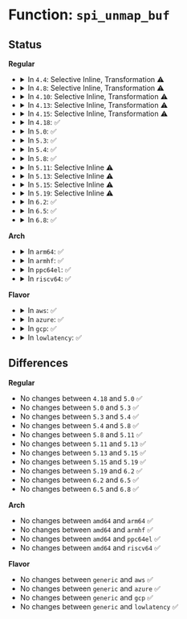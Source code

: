 # Function: <code>spi_unmap_buf</code>

## Status
<b>Regular</b>
<ul>
<li>
<details>
<summary>In <code>4.4</code>: Selective Inline, Transformation ⚠️</summary>

**Collision:** Unique Static

**Inline:** Selective

**Transformation:** True

**Instances:**

```
In drivers/spi/spi.c (ffffffff815e7110)
Location: drivers/spi/spi.c:743
Inline: True
Direct callers:
  - drivers/spi/spi.c:spi_finalize_current_message
  - drivers/spi/spi.c:spi_finalize_current_message
  - drivers/spi/spi.c:__spi_pump_messages
```
**Symbols:**

```
ffffffff815e7110-ffffffff815e7168: spi_unmap_buf.isra.26 (STB_LOCAL)
```
</details>
</li>
<li>
<details>
<summary>In <code>4.8</code>: Selective Inline, Transformation ⚠️</summary>

**Collision:** Unique Static

**Inline:** Selective

**Transformation:** True

**Instances:**

```
In drivers/spi/spi.c (ffffffff81645a40)
Location: drivers/spi/spi.c:768
Inline: True
Direct callers:
  - drivers/spi/spi.c:spi_flash_read
  - drivers/spi/spi.c:spi_finalize_current_message
  - drivers/spi/spi.c:spi_finalize_current_message
  - drivers/spi/spi.c:__spi_pump_messages
```
**Symbols:**

```
ffffffff81645a40-ffffffff81645a98: spi_unmap_buf.isra.29 (STB_LOCAL)
```
</details>
</li>
<li>
<details>
<summary>In <code>4.10</code>: Selective Inline, Transformation ⚠️</summary>

**Collision:** Unique Static

**Inline:** Selective

**Transformation:** True

**Instances:**

```
In drivers/spi/spi.c (ffffffff81676840)
Location: drivers/spi/spi.c:787
Inline: True
Direct callers:
  - drivers/spi/spi.c:spi_flash_read
  - drivers/spi/spi.c:spi_finalize_current_message
  - drivers/spi/spi.c:spi_finalize_current_message
  - drivers/spi/spi.c:__spi_pump_messages
```
**Symbols:**

```
ffffffff81676840-ffffffff81676898: spi_unmap_buf.isra.31 (STB_LOCAL)
```
</details>
</li>
<li>
<details>
<summary>In <code>4.13</code>: Selective Inline, Transformation ⚠️</summary>

**Collision:** Unique Static

**Inline:** Selective

**Transformation:** True

**Instances:**

```
In drivers/spi/spi.c (ffffffff8168af40)
Location: drivers/spi/spi.c:814
Inline: True
Direct callers:
  - drivers/spi/spi.c:spi_flash_read
  - drivers/spi/spi.c:spi_finalize_current_message
  - drivers/spi/spi.c:spi_finalize_current_message
  - drivers/spi/spi.c:__spi_pump_messages
```
**Symbols:**

```
ffffffff8168af40-ffffffff8168af94: spi_unmap_buf.isra.32 (STB_LOCAL)
```
</details>
</li>
<li>
<details>
<summary>In <code>4.15</code>: Selective Inline, Transformation ⚠️</summary>

**Collision:** Unique Static

**Inline:** Selective

**Transformation:** True

**Instances:**

```
In drivers/spi/spi.c (ffffffff816f48b0)
Location: drivers/spi/spi.c:818
Inline: True
Direct callers:
  - drivers/spi/spi.c:spi_flash_read
  - drivers/spi/spi.c:spi_finalize_current_message
  - drivers/spi/spi.c:spi_finalize_current_message
  - drivers/spi/spi.c:__spi_pump_messages
```
**Symbols:**

```
ffffffff816f48b0-ffffffff816f4906: spi_unmap_buf.isra.31 (STB_LOCAL)
```
</details>
</li>
<li>
<details>
<summary>In <code>4.18</code>: ✅</summary>

```c
void spi_unmap_buf(struct spi_controller *ctlr, struct device *dev, struct sg_table *sgt, enum dma_data_direction dir);
```

**Collision:** Unique Global

**Inline:** No

**Transformation:** False

**Instances:**

```
In drivers/spi/spi.c (ffffffff81732970)
Location: drivers/spi/spi.c:828
Inline: False
Direct callers:
  - drivers/spi/spi.c:spi_finalize_current_message
  - drivers/spi/spi.c:spi_finalize_current_message
  - drivers/spi/spi.c:__spi_pump_messages
```
**Symbols:**

```
ffffffff81732970-ffffffff817329ca: spi_unmap_buf (STB_GLOBAL)
```
</details>
</li>
<li>
<details>
<summary>In <code>5.0</code>: ✅</summary>

```c
void spi_unmap_buf(struct spi_controller *ctlr, struct device *dev, struct sg_table *sgt, enum dma_data_direction dir);
```

**Collision:** Unique Global

**Inline:** No

**Transformation:** False

**Instances:**

```
In drivers/spi/spi.c (ffffffff81755380)
Location: drivers/spi/spi.c:870
Inline: False
Direct callers:
  - drivers/spi/spi.c:spi_finalize_current_message
  - drivers/spi/spi.c:spi_finalize_current_message
  - drivers/spi/spi.c:__spi_pump_messages
```
**Symbols:**

```
ffffffff81755380-ffffffff817553ee: spi_unmap_buf (STB_GLOBAL)
```
</details>
</li>
<li>
<details>
<summary>In <code>5.3</code>: ✅</summary>

```c
void spi_unmap_buf(struct spi_controller *ctlr, struct device *dev, struct sg_table *sgt, enum dma_data_direction dir);
```

**Collision:** Unique Global

**Inline:** No

**Transformation:** False

**Instances:**

```
In drivers/spi/spi.c (ffffffff81791480)
Location: drivers/spi/spi.c:887
Inline: False
Direct callers:
  - drivers/spi/spi.c:spi_finalize_current_message
  - drivers/spi/spi.c:spi_finalize_current_message
  - drivers/spi/spi.c:__spi_pump_messages
```
**Symbols:**

```
ffffffff81791480-ffffffff817914eb: spi_unmap_buf (STB_GLOBAL)
```
</details>
</li>
<li>
<details>
<summary>In <code>5.4</code>: ✅</summary>

```c
void spi_unmap_buf(struct spi_controller *ctlr, struct device *dev, struct sg_table *sgt, enum dma_data_direction dir);
```

**Collision:** Unique Global

**Inline:** No

**Transformation:** False

**Instances:**

```
In drivers/spi/spi.c (ffffffff817b5080)
Location: drivers/spi/spi.c:888
Inline: False
Direct callers:
  - drivers/spi/spi.c:spi_finalize_current_message
  - drivers/spi/spi.c:spi_finalize_current_message
  - drivers/spi/spi.c:__spi_pump_messages
```
**Symbols:**

```
ffffffff817b5080-ffffffff817b50eb: spi_unmap_buf (STB_GLOBAL)
```
</details>
</li>
<li>
<details>
<summary>In <code>5.8</code>: ✅</summary>

```c
void spi_unmap_buf(struct spi_controller *ctlr, struct device *dev, struct sg_table *sgt, enum dma_data_direction dir);
```

**Collision:** Unique Global

**Inline:** No

**Transformation:** False

**Instances:**

```
In drivers/spi/spi.c (ffffffff8187bc70)
Location: drivers/spi/spi.c:914
Inline: False
Direct callers:
  - drivers/spi/spi.c:spi_finalize_current_message
  - drivers/spi/spi.c:spi_finalize_current_message
  - drivers/spi/spi.c:spi_map_msg
```
**Symbols:**

```
ffffffff8187bc70-ffffffff8187bcdf: spi_unmap_buf (STB_GLOBAL)
```
</details>
</li>
<li>
<details>
<summary>In <code>5.11</code>: Selective Inline ⚠️</summary>

```c
void spi_unmap_buf(struct spi_controller *ctlr, struct device *dev, struct sg_table *sgt, enum dma_data_direction dir);
```

**Collision:** Unique Global

**Inline:** Selective

**Transformation:** False

**Instances:**

```
In drivers/spi/spi.c (ffffffff8188b079)
Location: drivers/spi/spi.c:932
Inline: True
Inline callers:
  - drivers/spi/spi.c:spi_map_msg
```
**Symbols:**

```
ffffffff8188ba30-ffffffff8188ba68: spi_unmap_buf (STB_GLOBAL)
```
</details>
</li>
<li>
<details>
<summary>In <code>5.13</code>: Selective Inline ⚠️</summary>

```c
void spi_unmap_buf(struct spi_controller *ctlr, struct device *dev, struct sg_table *sgt, enum dma_data_direction dir);
```

**Collision:** Unique Global

**Inline:** Selective

**Transformation:** False

**Instances:**

```
In drivers/spi/spi.c (ffffffff8186d9e9)
Location: drivers/spi/spi.c:944
Inline: True
Inline callers:
  - drivers/spi/spi.c:spi_map_msg
```
**Symbols:**

```
ffffffff8186e390-ffffffff8186e3c8: spi_unmap_buf (STB_GLOBAL)
```
</details>
</li>
<li>
<details>
<summary>In <code>5.15</code>: Selective Inline ⚠️</summary>

```c
void spi_unmap_buf(struct spi_controller *ctlr, struct device *dev, struct sg_table *sgt, enum dma_data_direction dir);
```

**Collision:** Unique Global

**Inline:** Selective

**Transformation:** False

**Instances:**

```
In drivers/spi/spi.c (ffffffff818fda18)
Location: drivers/spi/spi.c:1004
Inline: True
Inline callers:
  - drivers/spi/spi.c:spi_map_msg
```
**Symbols:**

```
ffffffff818fe430-ffffffff818fe468: spi_unmap_buf (STB_GLOBAL)
```
</details>
</li>
<li>
<details>
<summary>In <code>5.19</code>: Selective Inline ⚠️</summary>

```c
void spi_unmap_buf(struct spi_controller *ctlr, struct device *dev, struct sg_table *sgt, enum dma_data_direction dir);
```

**Collision:** Unique Global

**Inline:** Selective

**Transformation:** False

**Instances:**

```
In drivers/spi/spi.c (ffffffff81a4f088)
Location: drivers/spi/spi.c:1044
Inline: True
Inline callers:
  - drivers/spi/spi.c:spi_map_msg
```
**Symbols:**

```
ffffffff81a4fc00-ffffffff81a4fc54: spi_unmap_buf (STB_GLOBAL)
```
</details>
</li>
<li>
<details>
<summary>In <code>6.2</code>: ✅</summary>

```c
void spi_unmap_buf(struct spi_controller *ctlr, struct device *dev, struct sg_table *sgt, enum dma_data_direction dir);
```

**Collision:** Unique Global

**Inline:** No

**Transformation:** False

**Instances:**

```
In drivers/spi/spi.c (ffffffff81bd8c70)
Location: drivers/spi/spi.c:1122
Inline: False
```
**Symbols:**

```
ffffffff81bd8c70-ffffffff81bd8ccc: spi_unmap_buf (STB_GLOBAL)
```
</details>
</li>
<li>
<details>
<summary>In <code>6.5</code>: ✅</summary>

```c
void spi_unmap_buf(struct spi_controller *ctlr, struct device *dev, struct sg_table *sgt, enum dma_data_direction dir);
```

**Collision:** Unique Global

**Inline:** No

**Transformation:** False

**Instances:**

```
In drivers/spi/spi.c (ffffffff81c2f660)
Location: drivers/spi/spi.c:1122
Inline: False
```
**Symbols:**

```
ffffffff81c2f660-ffffffff81c2f6bc: spi_unmap_buf (STB_GLOBAL)
```
</details>
</li>
<li>
<details>
<summary>In <code>6.8</code>: ✅</summary>

```c
void spi_unmap_buf(struct spi_controller *ctlr, struct device *dev, struct sg_table *sgt, enum dma_data_direction dir);
```

**Collision:** Unique Global

**Inline:** No

**Transformation:** False

**Instances:**

```
In drivers/spi/spi.c (ffffffff81ce2520)
Location: drivers/spi/spi.c:1192
Inline: False
```
**Symbols:**

```
ffffffff81ce2520-ffffffff81ce257c: spi_unmap_buf (STB_GLOBAL)
```
</details>
</li>
</ul>
<b>Arch</b>
<ul>
<li>
<details>
<summary>In <code>arm64</code>: ✅</summary>

```c
void spi_unmap_buf(struct spi_controller *ctlr, struct device *dev, struct sg_table *sgt, enum dma_data_direction dir);
```

**Collision:** Unique Global

**Inline:** No

**Transformation:** False

**Instances:**

```
In drivers/spi/spi.c (ffff8000109c8770)
Location: drivers/spi/spi.c:888
Inline: False
Direct callers:
  - drivers/spi/spi.c:spi_finalize_current_message
  - drivers/spi/spi.c:spi_finalize_current_message
  - drivers/spi/spi.c:__spi_pump_messages
```
**Symbols:**

```
ffff8000109c8770-ffff8000109c8814: spi_unmap_buf (STB_GLOBAL)
```
</details>
</li>
<li>
<details>
<summary>In <code>armhf</code>: ✅</summary>

```c
void spi_unmap_buf(struct spi_controller *ctlr, struct device *dev, struct sg_table *sgt, enum dma_data_direction dir);
```

**Collision:** Unique Global

**Inline:** No

**Transformation:** False

**Instances:**

```
In drivers/spi/spi.c (c0ab23bc)
Location: drivers/spi/spi.c:888
Inline: False
Direct callers:
  - drivers/spi/spi.c:spi_finalize_current_message
  - drivers/spi/spi.c:spi_finalize_current_message
  - drivers/spi/spi.c:__spi_pump_messages
```
**Symbols:**

```
c0ab23bc-c0ab2450: spi_unmap_buf (STB_GLOBAL)
```
</details>
</li>
<li>
<details>
<summary>In <code>ppc64el</code>: ✅</summary>

```c
void spi_unmap_buf(struct spi_controller *ctlr, struct device *dev, struct sg_table *sgt, enum dma_data_direction dir);
```

**Collision:** Unique Global

**Inline:** No

**Transformation:** False

**Instances:**

```
In drivers/spi/spi.c (c000000000a8a160)
Location: drivers/spi/spi.c:888
Inline: False
Direct callers:
  - drivers/spi/spi.c:spi_finalize_current_message
  - drivers/spi/spi.c:spi_finalize_current_message
  - drivers/spi/spi.c:__spi_pump_messages
```
**Symbols:**

```
c000000000a8a160-c000000000a8a220: spi_unmap_buf (STB_GLOBAL)
```
</details>
</li>
<li>
<details>
<summary>In <code>riscv64</code>: ✅</summary>

```c
void spi_unmap_buf(struct spi_controller *ctlr, struct device *dev, struct sg_table *sgt, enum dma_data_direction dir);
```

**Collision:** Unique Global

**Inline:** No

**Transformation:** False

**Instances:**

```
In drivers/spi/spi.c (ffffffe000618bd6)
Location: drivers/spi/spi.c:888
Inline: False
Direct callers:
  - drivers/spi/spi.c:spi_finalize_current_message
  - drivers/spi/spi.c:spi_finalize_current_message
  - drivers/spi/spi.c:__spi_pump_messages
```
**Symbols:**

```
ffffffe000618bd6-ffffffe000618c5c: spi_unmap_buf (STB_GLOBAL)
```
</details>
</li>
</ul>
<b>Flavor</b>
<ul>
<li>
<details>
<summary>In <code>aws</code>: ✅</summary>

```c
void spi_unmap_buf(struct spi_controller *ctlr, struct device *dev, struct sg_table *sgt, enum dma_data_direction dir);
```

**Collision:** Unique Global

**Inline:** No

**Transformation:** False

**Instances:**

```
In drivers/spi/spi.c (ffffffff81779b60)
Location: drivers/spi/spi.c:888
Inline: False
Direct callers:
  - drivers/spi/spi.c:spi_finalize_current_message
  - drivers/spi/spi.c:spi_finalize_current_message
  - drivers/spi/spi.c:__spi_pump_messages
```
**Symbols:**

```
ffffffff81779b60-ffffffff81779bcb: spi_unmap_buf (STB_GLOBAL)
```
</details>
</li>
<li>
<details>
<summary>In <code>azure</code>: ✅</summary>

```c
void spi_unmap_buf(struct spi_controller *ctlr, struct device *dev, struct sg_table *sgt, enum dma_data_direction dir);
```

**Collision:** Unique Global

**Inline:** No

**Transformation:** False

**Instances:**

```
In drivers/spi/spi.c (ffffffff81759910)
Location: drivers/spi/spi.c:888
Inline: False
Direct callers:
  - drivers/spi/spi.c:spi_finalize_current_message
  - drivers/spi/spi.c:spi_finalize_current_message
  - drivers/spi/spi.c:__spi_pump_messages
```
**Symbols:**

```
ffffffff81759910-ffffffff8175997b: spi_unmap_buf (STB_GLOBAL)
```
</details>
</li>
<li>
<details>
<summary>In <code>gcp</code>: ✅</summary>

```c
void spi_unmap_buf(struct spi_controller *ctlr, struct device *dev, struct sg_table *sgt, enum dma_data_direction dir);
```

**Collision:** Unique Global

**Inline:** No

**Transformation:** False

**Instances:**

```
In drivers/spi/spi.c (ffffffff817a9f00)
Location: drivers/spi/spi.c:888
Inline: False
Direct callers:
  - drivers/spi/spi.c:spi_finalize_current_message
  - drivers/spi/spi.c:spi_finalize_current_message
  - drivers/spi/spi.c:__spi_pump_messages
```
**Symbols:**

```
ffffffff817a9f00-ffffffff817a9f6b: spi_unmap_buf (STB_GLOBAL)
```
</details>
</li>
<li>
<details>
<summary>In <code>lowlatency</code>: ✅</summary>

```c
void spi_unmap_buf(struct spi_controller *ctlr, struct device *dev, struct sg_table *sgt, enum dma_data_direction dir);
```

**Collision:** Unique Global

**Inline:** No

**Transformation:** False

**Instances:**

```
In drivers/spi/spi.c (ffffffff817c3d90)
Location: drivers/spi/spi.c:888
Inline: False
Direct callers:
  - drivers/spi/spi.c:spi_finalize_current_message
  - drivers/spi/spi.c:spi_finalize_current_message
  - drivers/spi/spi.c:__spi_pump_messages
```
**Symbols:**

```
ffffffff817c3d90-ffffffff817c3dfb: spi_unmap_buf (STB_GLOBAL)
```
</details>
</li>
</ul>

## Differences
<b>Regular</b>
<ul>
<li>
No changes between <code>4.18</code> and <code>5.0</code> ✅
</li>
<li>
No changes between <code>5.0</code> and <code>5.3</code> ✅
</li>
<li>
No changes between <code>5.3</code> and <code>5.4</code> ✅
</li>
<li>
No changes between <code>5.4</code> and <code>5.8</code> ✅
</li>
<li>
No changes between <code>5.8</code> and <code>5.11</code> ✅
</li>
<li>
No changes between <code>5.11</code> and <code>5.13</code> ✅
</li>
<li>
No changes between <code>5.13</code> and <code>5.15</code> ✅
</li>
<li>
No changes between <code>5.15</code> and <code>5.19</code> ✅
</li>
<li>
No changes between <code>5.19</code> and <code>6.2</code> ✅
</li>
<li>
No changes between <code>6.2</code> and <code>6.5</code> ✅
</li>
<li>
No changes between <code>6.5</code> and <code>6.8</code> ✅
</li>
</ul>
<b>Arch</b>
<ul>
<li>
No changes between <code>amd64</code> and <code>arm64</code> ✅
</li>
<li>
No changes between <code>amd64</code> and <code>armhf</code> ✅
</li>
<li>
No changes between <code>amd64</code> and <code>ppc64el</code> ✅
</li>
<li>
No changes between <code>amd64</code> and <code>riscv64</code> ✅
</li>
</ul>
<b>Flavor</b>
<ul>
<li>
No changes between <code>generic</code> and <code>aws</code> ✅
</li>
<li>
No changes between <code>generic</code> and <code>azure</code> ✅
</li>
<li>
No changes between <code>generic</code> and <code>gcp</code> ✅
</li>
<li>
No changes between <code>generic</code> and <code>lowlatency</code> ✅
</li>
</ul>
